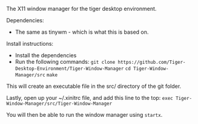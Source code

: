 The X11 window manager for the tiger desktop environment.

Dependencies:
* The same as tinywm - which is what this is based on.

Install instructions:
* Install the dependencies
* Run the following commands:
`git clone https://github.com/Tiger-Desktop-Environment/Tiger-Window-Manager`
`cd Tiger-Window-Manager/src`
`make`

This will create an executable file in the src/ directory of the git folder.

Lastly, open up your ~/.xinitrc file, and add this line to the top:
`exec Tiger-Window-Manager/src/Tiger-Window-Manager`

You will then be able to run the window manager using `startx`.
